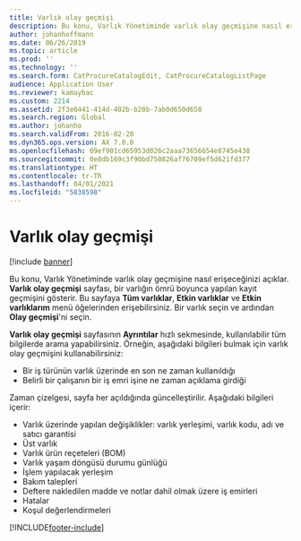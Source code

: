 ```yaml
---
title: Varlık olay geçmişi
description: Bu konu, Varlık Yönetiminde varlık olay geçmişine nasıl erişeceğinizi açıklar.
author: johanhoffmann
ms.date: 06/26/2019
ms.topic: article
ms.prod: ''
ms.technology: ''
ms.search.form: CatProcureCatalogEdit, CatProcureCatalogListPage
audience: Application User
ms.reviewer: kamaybac
ms.custom: 2214
ms.assetid: 2f3e0441-414d-402b-b28b-7ab0d650d658
ms.search.region: Global
ms.author: johanho
ms.search.validFrom: 2016-02-28
ms.dyn365.ops.version: AX 7.0.0
ms.openlocfilehash: 09ef901cd65953d026c2aaa73656654e8745e438
ms.sourcegitcommit: 0e8db169c3f90bd750826af76709ef5d621fd377
ms.translationtype: HT
ms.contentlocale: tr-TR
ms.lasthandoff: 04/01/2021
ms.locfileid: "5838598"
---
```

# <a name="asset-event-history"></a>Varlık olay geçmişi

[!include [banner](../../includes/banner.md)]

 

Bu konu, Varlık Yönetiminde varlık olay geçmişine nasıl erişeceğinizi açıklar. **Varlık olay geçmişi** sayfası, bir varlığın ömrü boyunca yapılan kayıt geçmişini gösterir. Bu sayfaya **Tüm varlıklar**, **Etkin varlıklar** ve **Etkin varlıklarım** menü öğelerinden erişebilirsiniz. Bir varlık seçin ve ardından **Olay geçmişi**'ni seçin.

**Varlık olay geçmişi** sayfasının **Ayrıntılar** hızlı sekmesinde, kullanılabilir tüm bilgilerde arama yapabilirsiniz. Örneğin, aşağıdaki bilgileri bulmak için varlık olay geçmişini kullanabilirsiniz:

- Bir iş türünün varlık üzerinde en son ne zaman kullanıldığı
- Belirli bir çalışanın bir iş emri işine ne zaman açıklama girdiği

Zaman çizelgesi, sayfa her açıldığında güncelleştirilir. Aşağıdaki bilgileri içerir:

- Varlık üzerinde yapılan değişiklikler: varlık yerleşimi, varlık kodu, adı ve satıcı garantisi
- Üst varlık
- Varlık ürün reçeteleri (BOM)
- Varlık yaşam döngüsü durumu günlüğü
- İşlem yapılacak yerleşim
- Bakım talepleri
- Deftere nakledilen madde ve notlar dahil olmak üzere iş emirleri
- Hatalar
- Koşul değerlendirmeleri


[!INCLUDE[footer-include](../../../includes/footer-banner.md)]